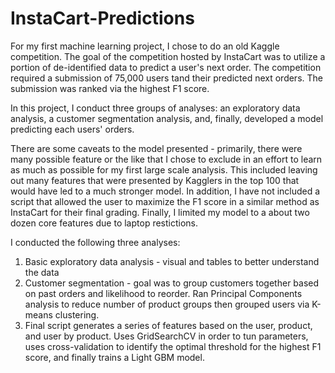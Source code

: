 # InstaCart-Predictions

For my first machine learning project, I chose to do an old Kaggle competition.  The goal of the competition hosted by InstaCart was to utilize a portion of de-identified data to predict a user's next order.  The competition required a submission of 75,000 users tand their predicted next orders.  The submission was ranked via the highest F1 score.

In this project, I conduct three groups of analyses: an exploratory data analysis, a customer segmentation analysis, and, finally, developed a model predicting each users' orders.  

There are some caveats to the model presented - primarily, there were many possible feature or the like that I chose to exclude in an effort to learn as much as possible for my first large scale analysis.  This included leaving out many features that were presented by Kagglers in the top 100 that would have led to a much stronger model. In addition, I have not included a script that allowed the user to maximize the F1 score in a similar method as InstaCart for their final grading. Finally, I limited my model to a about two dozen core features due to laptop restictions. 

I conducted the following three analyses:
1) Basic exploratory data analysis - visual and tables to better understand the data
2) Customer segmentation - goal was to group customers together based on past orders and likelihood to reorder. Ran Principal Components analysis to reduce number of product groups then grouped users via K-means clustering.
3) Final script generates a series of features based on the user, product, and user by product. Uses GridSearchCV in order to tun parameters, uses cross-validation to identify the optimal threshold for the highest F1 score, and finally trains a Light GBM model. 


